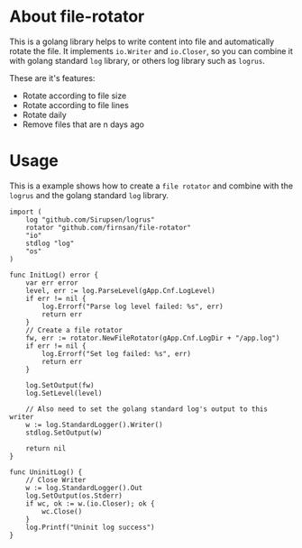 # About file-rotator
This is a golang library helps to write content into file and automatically rotate the file. 
It implements `io.Writer` and `io.Closer`, so you can combine it with golang  standard `log` library, or others log library such as `logrus`.

These are it's features:
* Rotate according to file size
* Rotate according to file lines
* Rotate daily
* Remove files that are n days ago 


# Usage

This is a example shows how to create a `file rotator` and combine with the `logrus` and the golang standard `log` library.
```
import (
    log "github.com/Sirupsen/logrus"
    rotator "github.com/firnsan/file-rotator"
    "io"
    stdlog "log"
    "os"
)

func InitLog() error {
    var err error
    level, err := log.ParseLevel(gApp.Cnf.LogLevel)
    if err != nil {
        log.Errorf("Parse log level failed: %s", err)
        return err 
    }   
    // Create a file rotator
    fw, err := rotator.NewFileRotator(gApp.Cnf.LogDir + "/app.log")
    if err != nil {
        log.Errorf("Set log failed: %s", err)
        return err 
    }   

    log.SetOutput(fw)
    log.SetLevel(level)

    // Also need to set the golang standard log's output to this writer                                                                                   
    w := log.StandardLogger().Writer()
    stdlog.SetOutput(w)

    return nil 
}

func UninitLog() {
    // Close Writer
    w := log.StandardLogger().Out
    log.SetOutput(os.Stderr)
    if wc, ok := w.(io.Closer); ok {
        wc.Close()
    }
    log.Printf("Uninit log success")
}


```
